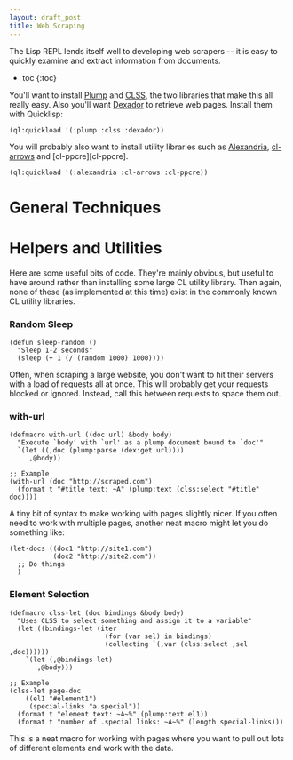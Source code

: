 ```yaml
---
layout: draft_post
title: Web Scraping
---
```


The Lisp REPL lends itself well to developing web scrapers -- it is easy to
quickly examine and extract information from documents.

* toc
{:toc}

You'll want to install [Plump][plump] and [CLSS][clss], the two libraries that
make this all really easy. Also you'll want [Dexador](dexador) to retrieve web
pages. Install them with Quicklisp:

~~~ common_lisp
(ql:quickload '(:plump :clss :dexador))
~~~

You will probably also want to install utility libraries such
as [Alexandria][alexandria], [cl-arrows][cl-arrows] and [cl-ppcre][cl-ppcre].

~~~ common_lisp
(ql:quickload '(:alexandria :cl-arrows :cl-ppcre))
~~~

[dexador]: https://github.com/fukamachi/dexador
[plump]: https://shinmera.github.io/plump
[clss]: https://github.com/Shinmera/CLSS
[alexandria]: https://common-lisp.net/project/alexandria
[cl-arrows]: https://github.com/nightfly19/cl-arrows


# General Techniques



# Helpers and Utilities

Here are some useful bits of code. They're mainly obvious, but useful to have
around rather than installing some large CL utility library. Then again, none of
these (as implemented at this time) exist in the commonly known CL utility
libraries.


### Random Sleep

~~~ common_lisp
(defun sleep-random ()
  "Sleep 1-2 seconds"
  (sleep (+ 1 (/ (random 1000) 1000))))
~~~

Often, when scraping a large website, you don't want to hit their servers with a
load of requests all at once. This will probably get your requests blocked or
ignored. Instead, call this between requests to space them out.


### with-url

~~~ common_lisp
(defmacro with-url ((doc url) &body body)
  "Execute `body' with `url' as a plump document bound to `doc'"
  `(let ((,doc (plump:parse (dex:get url))))
     ,@body))
     
;; Example
(with-url (doc "http://scraped.com")
  (format t "#title text: ~A" (plump:text (clss:select "#title" doc))))
~~~

A tiny bit of syntax to make working with pages slightly nicer. If you often
need to work with multiple pages, another neat macro might let you do something
like:

~~~ common_lisp
(let-docs ((doc1 "http://site1.com")
           (doc2 "http://site2.com"))
  ;; Do things
  )
~~~


### Element Selection

~~~ common_lisp
(defmacro clss-let (doc bindings &body body)
  "Uses CLSS to select something and assign it to a variable"
  (let ((bindings-let (iter
                        (for (var sel) in bindings)
                        (collecting `(,var (clss:select ,sel ,doc))))))
    `(let (,@bindings-let)
       ,@body)))
       
;; Example
(clss-let page-doc
    ((el1 "#element1")
     (special-links "a.special"))
  (format t "element text: ~A~%" (plump:text el1))
  (format t "number of .special links: ~A~%" (length special-links)))
~~~

This is a neat macro for working with pages where you want to pull out lots of
different elements and work with the data.
